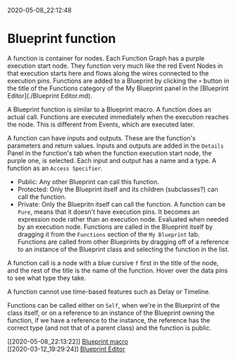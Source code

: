 2020-05-08_22:12:48

# Blueprint function

A function is container for nodes.
Each Function Graph has a purple execution start node.
They function very much like the red Event Nodes in that execution starts here and flows along the wires connected to the execution pins.
Functions are added to a Blueprint by clicking the `+` button in the title of the Functions category of the My Blueprint panel in the [Blueprint Editor](./Blueprint Editor.md).

A Blueprint function is similar to a Blueprint macro.
A function does an actual call.
Functions are executed immediately when the execution reaches the node.
This is different from Events, which are executed later.

A function can have inputs and outputs. These are the function's parameters and return values.
Inputs and outputs are added in the `Details` Panel in the function's tab when the function execution start node, the purple one, is selected.
Each input and output has a name and a type.
A function as an `Access Specifier`.
* Public: Any other Blueprint can call this function.
* Protected: Only the Blueprint itself and its children (subclasses?) can call the function.
* Private: Only the Bluepritn itself can call the function.
A function can be `Pure`, means that it doesn't have execution pins.
It becomes an expression node rather than an execution node. Evaluated when needed by an execution node.
Functions are called in the Blueprint itself by dragging it from the `Functions` section of the `My Blueprint` tab.
Functions are called from other Blueprints by dragging off of a reference to an instance of the Blueprint class and selecting the function in the list.

A function call is a node with a blue cursive `f` first in the title of the node, and the rest of the title is the name of the function.
Hover over the data pins to see what type they take.

A function cannot use time-based features such as Delay or Timeline.

Functions can be called either on `Self`, when we're in the Blueprint of the class itself, or on a reference to an instance of the Blueprint owning the function, if we have a reference to the instance, the reference has the correct type (and not that of a parent class) and the function is public.

[[2020-05-08_22:13:22]] [Blueprint macro](./Blueprint%20macro.md)  
[[2020-03-12_19:29:24]] [Blueprint Editor](./Blueprint%20Editor.md)  